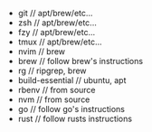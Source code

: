 - git   // apt/brew/etc...
- zsh   // apt/brew/etc...
- fzy   // apt/brew/etc...
- tmux  // apt/brew/etc...
- nvim  // brew
- brew  // follow brew's instructions
- rg    // ripgrep, brew
- build-essential // ubuntu, apt
- rbenv // from source
- nvm   // from source
- go    // follow go's instructions
- rust  // follow rusts instructions
